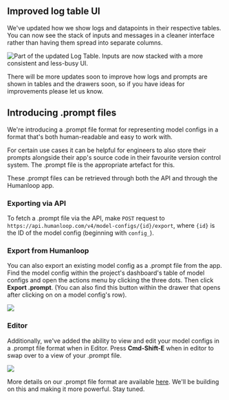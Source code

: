 ## Improved log table UI

We've updated how we show logs and datapoints in their respective tables. You can now see the stack of inputs and messages in a cleaner interface rather than having them spread into separate columns.

<img src="../../../assets/images/c48db6f-Screenshot_2023-12-01_at_10.57.07.png" alt="Part of the updated Log Table. Inputs are now stacked with a more consistent and less-busy UI." />

There will be more updates soon to improve how logs and prompts are shown in tables and the drawers soon, so if you have ideas for improvements please let us know.

## Introducing .prompt files

We're introducing a .prompt file format for representing model configs in a format that's both human-readable and easy to work with.

For certain use cases it can be helpful for engineers to also store their prompts alongside their app's source code in their favourite version control system. The .prompt file is the appropriate artefact for this.

These .prompt files can be retrieved through both the API and through the Humanloop app.

### Exporting via API

To fetch a .prompt file via the API, make `POST` request to `https://api.humanloop.com/v4/model-configs/{id}/export`, where `{id}` is the ID of the model config (beginning with `config_`).

### Export from Humanloop

You can also export an existing model config as a .prompt file from the app. Find the model config within the project's dashboard's table of model configs and open the actions menu by clicking the three dots. Then click **Export .prompt**. (You can also find this button within the drawer that opens after clicking on on a model config's row).

<img src="../../../assets/images/e8cc8f8-image.png" />

### Editor

Additionally, we've added the ability to view and edit your model configs in a .prompt file format when in Editor. Press **Cmd-Shift-E** when in editor to swap over to a view of your .prompt file.

<img src="../../../assets/images/b9b33fa-image.png" />

More details on our .prompt file format are available [here](/docs/guides/prompt-file-format). We'll be building on this and making it more powerful. Stay tuned.
